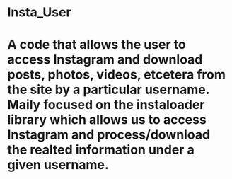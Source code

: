 # Insta_User
# A code that allows the user to access Instagram and download posts, photos, videos, etcetera from the site by a particular username. Maily focused on the instaloader library which allows us to access Instagram and process/download the realted information under a given username.
